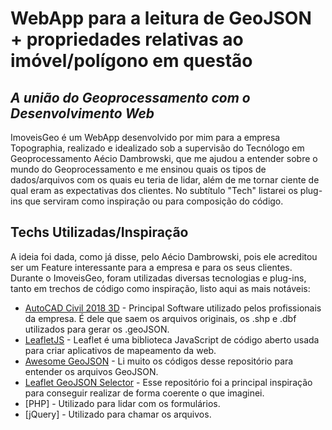 # WebApp para a leitura de GeoJSON + propriedades relativas ao imóvel/polígono em questão
## _A união do Geoprocessamento com o Desenvolvimento Web_




ImoveisGeo é um WebApp desenvolvido por mim para a empresa Topographia, realizado e idealizado sob a supervisão do Tecnólogo em Geoprocessamento Aécio Dambrowski, que me ajudou a entender sobre o mundo do Geoprocessamento e me ensinou quais os tipos de dados/arquivos com os quais eu teria de lidar, além de me tornar ciente de qual eram as expectativas dos clientes. No subtítulo "Tech" listarei os plug-ins que serviram como inspiração ou para composição do código.

## Techs Utilizadas/Inspiração

A ideia foi dada, como já disse, pelo Aécio Dambrowski, pois ele acreditou ser um Feature interessante para a empresa e para os seus clientes. Durante o ImoveisGeo, foram utilizadas diversas tecnologias e plug-ins, tanto em trechos de código como inspiração, listo aqui as mais notáveis:


- [AutoCAD Civil 2018 3D](https://www.autodesk.com.br/products/autocad/overview) - Principal Software utilizado pelos profissionais da empresa. É dele que saem os arquivos originais, os .shp e .dbf utilizados para gerar os .geoJSON. 
- [LeafletJS](https://github.com/Leaflet) - Leaflet é uma biblioteca JavaScript de código aberto usada para criar aplicativos de mapeamento da web.
- [Awesome GeoJSON](https://github.com/tmcw/awesome-geojson) - Li muito os códigos desse repositório para entender os arquivos GeoJSON.
- [Leaflet GeoJSON Selector](https://github.com/stefanocudini/leaflet-geojson-selector) - Esse repositório foi a principal inspiração para conseguir realizar de forma coerente o que imaginei.
- [PHP] - Utilizado para lidar com os formulários.
- [jQuery] - Utilizado para chamar os arquivos.
